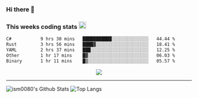 ### Hi there 👋

<!--START_SECTION:giphy-->
<!--END_SECTION:giphy-->

### This weeks coding stats <img src="https://media1.giphy.com/media/LmNwrBhejkK9EFP504/giphy.gif?cid=ecf05e4723nsktnyyj53u162g7cy5rjqfg6gz06kxdg5y55g&rid=giphy.gif" width="20" height="20" />
<!--START_SECTION:waka-->

```txt
C#           9 hrs 30 mins   ███████████░░░░░░░░░░░░░░   44.44 %
Rust         3 hrs 56 mins   ████▓░░░░░░░░░░░░░░░░░░░░   18.41 %
YAML         2 hrs 37 mins   ███░░░░░░░░░░░░░░░░░░░░░░   12.25 %
Other        1 hr 17 mins    █▓░░░░░░░░░░░░░░░░░░░░░░░   06.03 %
Binary       1 hr 11 mins    █▒░░░░░░░░░░░░░░░░░░░░░░░   05.57 %
```

<!--END_SECTION:waka-->

<!--START_SECTION:comicstrip-->
<p align="center">
 <a href="https://xkcd.com/">
 <img src="https://imgs.xkcd.com/comics/light_leap_years.png" />
</a>
</p>
<!--END_SECTION:comicstrip-->

---

![ism0080's Github Stats](https://github-readme-stats.vercel.app/api?username=ism0080&show_icons=true%hide_border=true&hide=issues)
![Top Langs](https://github-readme-stats.vercel.app/api/top-langs/?username=ism0080&layout=compact)

<!--
**ism0080/ism0080** is a ✨ _special_ ✨ repository because its `README.md` (this file) appears on your GitHub profile.

Here are some ideas to get you started:

- 🔭 I’m currently working on ...
- 🌱 I’m currently learning ...
- 👯 I’m looking to collaborate on ...
- 🤔 I’m looking for help with ...
- 💬 Ask me about ...
- 📫 How to reach me: ...
- 😄 Pronouns: ...
- ⚡ Fun fact: ...
-->

